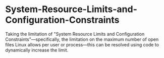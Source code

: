 # System-Resource-Limits-and-Configuration-Constraints
Taking the limitation of "System Resource Limits and Configuration Constraints"—specifically, the limitation on the maximum number of open files Linux allows per user or process—this can be resolved using code to dynamically increase the limit.
